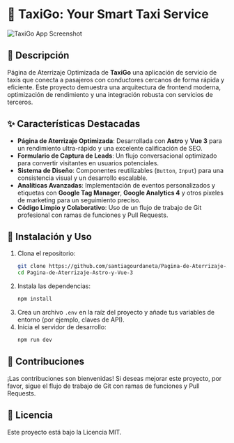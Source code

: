 # 🚕 TaxiGo: Your Smart Taxi Service

![TaxiGo App Screenshot](https://via.placeholder.com/800x400.png?text=TaxiGo+App+Screenshot)

## 📝 Descripción

Página de Aterrizaje Optimizada de **TaxiGo** una aplicación de servicio de taxis que conecta a pasajeros con conductores cercanos de forma rápida y eficiente. Este proyecto demuestra una arquitectura de frontend moderna, optimización de rendimiento y una integración robusta con servicios de terceros.

## ✨ Características Destacadas

* **Página de Aterrizaje Optimizada**: Desarrollada con **Astro** y **Vue 3** para un rendimiento ultra-rápido y una excelente calificación de SEO.
* **Formulario de Captura de Leads**: Un flujo conversacional optimizado para convertir visitantes en usuarios potenciales.
* **Sistema de Diseño**: Componentes reutilizables (`Button`, `Input`) para una consistencia visual y un desarrollo escalable.
* **Analíticas Avanzadas**: Implementación de eventos personalizados y etiquetas con **Google Tag Manager**, **Google Analytics 4** y otros píxeles de marketing para un seguimiento preciso.
* **Código Limpio y Colaborativo**: Uso de un flujo de trabajo de Git profesional con ramas de funciones y Pull Requests.

## 🚀 Instalación y Uso

1.  Clona el repositorio:
    ```bash
    git clone https://github.com/santiagourdaneta/Pagina-de-Aterrizaje-Astro-y-Vue-3
    cd Pagina-de-Aterrizaje-Astro-y-Vue-3
    ```
2.  Instala las dependencias:
    ```bash
    npm install
    ```
3.  Crea un archivo `.env` en la raíz del proyecto y añade tus variables de entorno (por ejemplo, claves de API).
4.  Inicia el servidor de desarrollo:
    ```bash
    npm run dev
    ```

## 🤝 Contribuciones

¡Las contribuciones son bienvenidas! Si deseas mejorar este proyecto, por favor, sigue el flujo de trabajo de Git con ramas de funciones y Pull Requests.

## 📄 Licencia

Este proyecto está bajo la Licencia MIT.